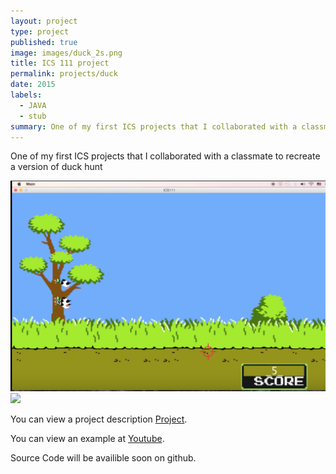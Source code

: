 ```yaml
---
layout: project
type: project
published: true
image: images/duck_2s.png
title: ICS 111 project
permalink: projects/duck
date: 2015
labels:
  - JAVA
  - stub
summary: One of my first ICS projects that I collaborated with a classmate to recreate a version of duck hunt
---
```

One of my first ICS projects that I collaborated with a classmate to recreate a version of duck hunt

<div class="ui large rounded images">
  <img class="ui image" src="../images/duck_1.png">
  <img class="ui image" src="../images/duck_suck.jpg">
</div>

You can view a project description [Project](https://docs.google.com/document/d/1eEwh4Opjy3Znyaa7l_FlEpAkc-zOMjETIUnvu6G-C5I/edit?usp=sharing).


You can view an example at [Youtube](https://www.youtube.com/watch?v=5d9tguRUmH4).

Source Code will be availible soon on github.



